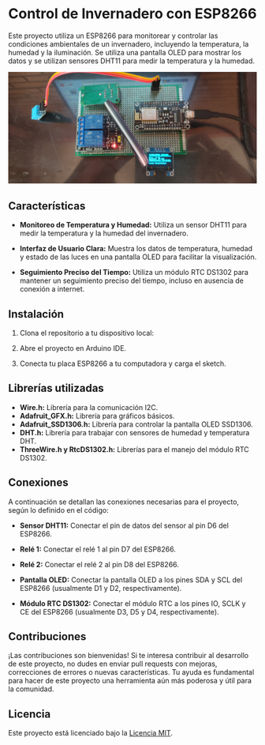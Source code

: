 # Control de Invernadero con ESP8266
Este proyecto utiliza un ESP8266 para monitorear y controlar las condiciones ambientales de un invernadero, incluyendo la temperatura, la humedad y la iluminación. Se utiliza una pantalla OLED para mostrar los datos y se utilizan sensores DHT11 para medir la temperatura y la humedad.

![Invernadero](Invernadero.jpg)


## Características

- **Monitoreo de Temperatura y Humedad:** Utiliza un sensor DHT11 para medir la temperatura y la humedad del invernadero.

- **Interfaz de Usuario Clara:** Muestra los datos de temperatura, humedad y estado de las luces en una pantalla OLED para facilitar la visualización.

- **Seguimiento Preciso del Tiempo:** Utiliza un módulo RTC DS1302 para mantener un seguimiento preciso del tiempo, incluso en ausencia de conexión a internet.

## Instalación

1. Clona el repositorio a tu dispositivo local:

2. Abre el proyecto en Arduino IDE.

3. Conecta tu placa ESP8266 a tu computadora y carga el sketch.

## Librerías utilizadas
- **Wire.h:** Librería para la comunicación I2C.
- **Adafruit_GFX.h:** Librería para gráficos básicos.
- **Adafruit_SSD1306.h:** Librería para controlar la pantalla OLED SSD1306.
- **DHT.h:** Librería para trabajar con sensores de humedad y temperatura DHT.
- **ThreeWire.h y RtcDS1302.h:** Librerías para el manejo del módulo RTC DS1302.


## Conexiones

A continuación se detallan las conexiones necesarias para el proyecto, según lo definido en el código:

- **Sensor DHT11:** Conectar el pin de datos del sensor al pin D6 del ESP8266.

- **Relé 1:** Conectar el relé 1 al pin D7 del ESP8266.

- **Relé 2:** Conectar el relé 2 al pin D8 del ESP8266.

- **Pantalla OLED:** Conectar la pantalla OLED a los pines SDA y SCL del ESP8266 (usualmente D1 y D2, respectivamente).

- **Módulo RTC DS1302:** Conectar el módulo RTC a los pines IO, SCLK y CE del ESP8266 (usualmente D3, D5 y D4, respectivamente).

## Contribuciones

¡Las contribuciones son bienvenidas! Si te interesa contribuir al desarrollo de este proyecto, no dudes en enviar pull requests con mejoras, correcciones de errores o nuevas características. Tu ayuda es fundamental para hacer de este proyecto una herramienta aún más poderosa y útil para la comunidad.

## Licencia

Este proyecto está licenciado bajo la [Licencia MIT](LICENSE).
